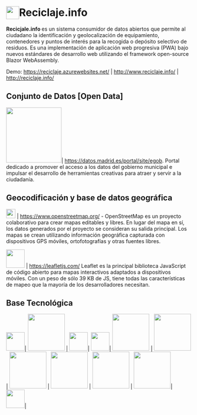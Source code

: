 # <img src="https://reciclaje.azurewebsites.net/content/img/Icon-Reciclaje-Info.svg" width="35" style="float:left;"> Reciclaje.info
<strong>Recicjale.info </strong>  es un sistema consumidor de datos abiertos que permite al ciudadano la identificación y geolocalización de equipamiento, contenedores y puntos de interés para la recogida o depósito selectivo de residuos. 
Es una implementación de aplicación web progresiva (PWA) bajo nuevos estándares de desarrollo web utilizando el framework open-source Blazor WebAssembly.


Demo: https://reciclaje.azurewebsites.net/  | http://www.reciclaje.info/ | http://reciclaje.info/


## Conjunto de Datos [Open Data]
<img src="https://datos.madrid.es/FwFront/portal_egob/new/img/portal_logo_h.png" width="150">|
https://datos.madrid.es/portal/site/egob. Portal dedicado a promover el acceso a los datos del gobierno municipal e impulsar el desarrollo de herramientas creativas para atraer y servir a la ciudadanía.
## Geocodificación y base de datos geográfica
<img src="https://www.openstreetmap.org/assets/osm_logo-d4979005d8a03d67bbf051b4e7e6ef1b26c6a34a5cd1b65908e2947c360ca391.svg" width="25"> | 
https://www.openstreetmap.org/ - OpenStreetMap es un proyecto colaborativo para crear mapas editables y libres. En lugar del mapa en sí, los datos generados por el proyecto se consideran su salida principal. Los mapas se crean utilizando información geográfica capturada con dispositivos GPS móviles, ortofotografías y otras fuentes libres.

<img src="https://www.vectorlogo.zone/logos/leafletjs/leafletjs-ar21.svg" width="50"> | https://leafletjs.com/
Leaflet es la principal biblioteca JavaScript de código abierto para mapas interactivos adaptados a dispositivos móviles. Con un peso de sólo 39 KB de JS, tiene todas las características de mapeo que la mayoría de los desarrolladores necesitan.

## Base Tecnológica

<img src="https://upload.wikimedia.org/wikipedia/commons/e/ee/.NET_Core_Logo.svg" width="50">| 
<img src="https://www.vectorlogo.zone/logos/webassembly/webassembly-ar21.svg" width="100"> |
<img src="https://raw.githubusercontent.com/simple-icons/simple-icons/master/icons/blazor.svg" width="50">|
<img src="https://user-images.githubusercontent.com/100622467/167579986-758db4a3-b124-4b04-9ed0-5059023558ca.png" width="50">| 
<img src="https://www.vectorlogo.zone/logos/microsoft_azure/microsoft_azure-ar21.svg" width="100"> |
<img src="https://www.vectorlogo.zone/logos/w3_css/w3_css-ar21.svg" width="100"> |
<img src="https://www.vectorlogo.zone/logos/w3_html5/w3_html5-ar21.svg" width="100"> |
<img src="https://www.vectorlogo.zone/logos/javascript/javascript-ar21.svg" width="100"> | 
<img src="https://www.vectorlogo.zone/logos/w3c_xml/w3c_xml-ar21.svg" width="100"> |
<img src="https://www.vectorlogo.zone/logos/json/json-ar21.svg" width="100">|
<img src="https://upload.wikimedia.org/wikipedia/commons/3/3d/Logo_CSV.svg" width="50">|


